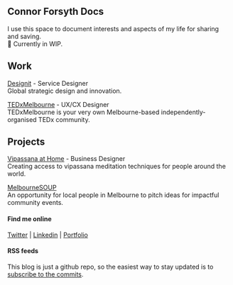 ## Connor Forsyth Docs

I use this space to document interests and aspects of my life for sharing and saving. <br />
🚧 Currently in WIP. 

## Work

[Designit](https:www.linkedin.com/company/designit) - Service Designer <br />
Global strategic design and innovation.

[TEDxMelbourne](https://tedxmelbourne.com) - UX/CX Designer<br />
TEDxMelbourne is your very own Melbourne-based independently-organised TEDx community.



## Projects

[Vipassana at Home](https://www.vipassanaathome.org) - Business Designer<br />
Creating access to vipassana meditation techniques for people around the world.

[MelbourneSOUP](https://www.melbournesoup.org)<br />
An opportunity for local people in Melbourne to pitch ideas for impactful community events.



#### Find me online
[Twitter](https://twitter.com/connorwforsyth) | [Linkedin](https://www.linkedin.com/in/connorwforsyth) | [Portfolio](https://connorforsyth.co)


#### RSS feeds

This blog is just a github repo, so the easiest way to stay updated is to [subscribe to the commits](https://github.com/connorwforsyth/docs.connorforsyth.co/commits/master/).

